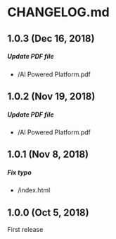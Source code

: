 # CHANGELOG.md

## 1.0.3 (Dec 16, 2018)

##### Update PDF file
* /Al Powered Platform.pdf

## 1.0.2 (Nov 19, 2018)

##### Update PDF file
* /Al Powered Platform.pdf

## 1.0.1 (Nov 8, 2018)

##### Fix typo
* /index.html

## 1.0.0 (Oct 5, 2018)

First release
